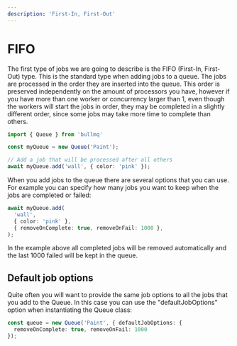 ```yaml
---
description: 'First-In, First-Out'
---
```


# FIFO

The first type of jobs we are going to describe is the FIFO \(First-In, First-Out\) type. This is the standard type when adding jobs to a queue. The jobs are processed in the order they are inserted into the queue. This order is preserved independently on the amount of processors you have, however if you have more than one worker or concurrency larger than 1, even though the workers will start the jobs in order, they may be completed in a slightly different order, since some jobs may take more time to complete than others.

```typescript
import { Queue } from 'bullmq'

const myQueue = new Queue('Paint');

// Add a job that will be processed after all others
await myQueue.add('wall', { color: 'pink' });
```

When you add jobs to the queue there are several options that you can use. For example you can specify how many jobs you want to keep when the jobs are completed or failed:

```typescript
await myQueue.add(
  'wall',
  { color: 'pink' },
  { removeOnComplete: true, removeOnFail: 1000 },
);
```

In the example above all completed jobs will be removed automatically and the last 1000 failed will be kept in the queue.

## Default job options

Quite often you will want to provide the same job options to all the jobs that you add to the Queue. In this case you can use the "defaultJobOptions" option when instantiating the Queue class:

```typescript
const queue = new Queue('Paint', { defaultJobOptions: {
  removeOnComplete: true, removeOnFail: 1000
});
```

